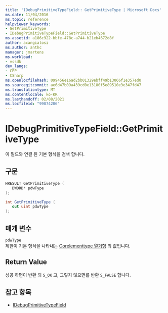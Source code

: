 ```yaml
---
title: 'IDebugPrimitiveTypeField:: GetPrimitiveType | Microsoft Docs'
ms.date: 11/04/2016
ms.topic: reference
helpviewer_keywords:
- GetPrimitiveType
- IDebugPrimitiveTypeField::GetPrimitiveType
ms.assetid: a186c922-bbfe-478c-a744-b21eb4672d8f
author: acangialosi
ms.author: anthc
manager: jmartens
ms.workload:
- vssdk
dev_langs:
- CPP
- CSharp
ms.openlocfilehash: 099456e16ad2bb01329ebff49b13066f1e357ed0
ms.sourcegitcommit: ae6d47b09a439cd0e13180f5e89510e3e347fd47
ms.translationtype: MT
ms.contentlocale: ko-KR
ms.lasthandoff: 02/08/2021
ms.locfileid: "99874206"
---
```

# <a name="idebugprimitivetypefieldgetprimitivetype"></a>IDebugPrimitiveTypeField::GetPrimitiveType
이 필드와 연결 된 기본 형식을 검색 합니다.

## <a name="syntax"></a>구문

```cpp
HRESULT GetPrimitiveType (
   DWORD* pdwType
);
```

```csharp
int GetPrimitiveType (
   out uint pdwType
);
```

## <a name="parameters"></a>매개 변수
`pdwType`\
제한이 기본 형식을 나타내는 [Corelementtype 열거형](/dotnet/framework/unmanaged-api/metadata/corelementtype-enumeration) 의 값입니다.

## <a name="return-value"></a>Return Value
 성공 하면이 반환 되 `S_OK` 고, 그렇지 않으면를 반환 `S_FALSE` 합니다.

## <a name="see-also"></a>참고 항목
- [IDebugPrimitiveTypeField](../../../extensibility/debugger/reference/idebugprimitivetypefield.md)
